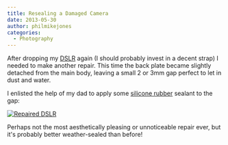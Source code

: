 ```yaml
---
title: Resealing a Damaged Camera
date: 2013-05-30
author: philmikejones
categories:
  - Photography
---
```


After dropping my <a class="zem_slink" title="Digital single-lens reflex camera" href="http://en.wikipedia.org/wiki/Digital_single-lens_reflex_camera" target="_blank" rel="wikipedia">DSLR</a> again (I should probably invest in a decent strap) I needed to make another repair. This time the back plate became slightly detached from the main body, leaving a small 2 or 3mm gap perfect to let in dust and water.

I enlisted the help of my dad to apply some <a class="zem_slink" title="Silicone rubber" href="http://en.wikipedia.org/wiki/Silicone_rubber" target="_blank" rel="wikipedia">silicone rubber</a> sealant to the gap:

[<img class="alignnone" alt="Repaired DSLR" src="https://i1.wp.com/farm6.staticflickr.com/5331/8894616979_43c13e2fdc_o.jpg?resize=450%2C600" data-recalc-dims="1" />](http://www.flickr.com/photos/phil-jones/8894616979/)

Perhaps not the most aesthetically pleasing or unnoticeable repair ever, but it's probably better weather-sealed than before!

